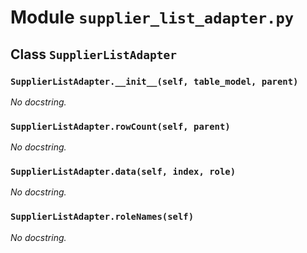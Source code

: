 # Module `supplier_list_adapter.py`


## Class `SupplierListAdapter`


### `SupplierListAdapter.__init__(self, table_model, parent)`


_No docstring._


### `SupplierListAdapter.rowCount(self, parent)`


_No docstring._


### `SupplierListAdapter.data(self, index, role)`


_No docstring._


### `SupplierListAdapter.roleNames(self)`


_No docstring._

